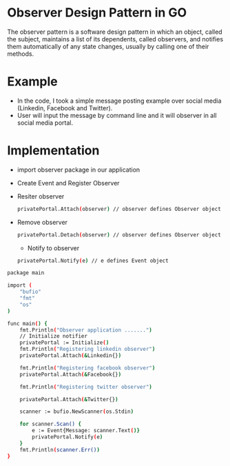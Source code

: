 
# Observer Design Pattern in GO

The observer pattern is a software design pattern in which an object, called the subject, maintains a list of its dependents, called observers, and notifies them automatically of any state changes, usually by calling one of their methods.

# Example

 - In the code, I took a simple message posting example over social media (Linkedin, Facebook and Twitter).
 -  User will input the message by command line and it will observer in all social media portal.
 
# Implementation

  - import observer package in our application 
  - Create Event and Register Observer
  - Resiter observer 
    ```sh
    privatePortal.Attach(observer) // observer defines Observer object 

    ```

- Remove observer 
    ```sh
    privatePortal.Detach(observer) // observer defines Observer object

    ```

    - Notify to observer 
    ```sh
    privatePortal.Notify(e) // e defines Event object

    ```
  
```sh
package main

import (
	"bufio"
	"fmt"
	"os"
)

func main() {
	fmt.Println("Observer application .......")
	// Initialize notifier
	privatePortal := Initialize()
	fmt.Println("Registering linkedin observer")
	privatePortal.Attach(&Linkedin{})

	fmt.Println("Registering facebook observer")
	privatePortal.Attach(&Facebook{})

	fmt.Println("Registering twitter observer")

	privatePortal.Attach(&Twitter{})

	scanner := bufio.NewScanner(os.Stdin)

	for scanner.Scan() {
		e := Event{Message: scanner.Text()}
		privatePortal.Notify(e)
	}
	fmt.Println(scanner.Err())
}

```